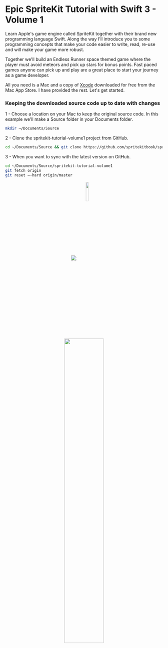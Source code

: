 # Epic SpriteKit Tutorial with Swift 3 - Volume 1

Learn Apple's game engine called SpriteKit together with their brand new programming language Swift. Along the way I'll introduce you to some programming concepts that make your code easier to write, read, re-use and will make your game more robust. 

Together we'll build an Endless Runner space themed game where the player must avoid meteors and pick up stars for bonus points. Fast paced games anyone can pick up and play are a great place to start your journey as a game developer. 

All you need is a Mac and a copy of <a href="https://itunes.apple.com/us/app/xcode/id497799835?mt=12">Xcode</a> downloaded for free from the Mac App Store. I have provided the rest. Let's get started.

### Keeping the downloaded source code up to date with changes
1 - Choose a location on your Mac to keep the original source code. In this example we'll make a Source folder in your Documents folder.
```bash
mkdir ~/Documents/Source
```

2 - Clone the spritekit-tutorial-volume1 project from GitHub.
```bash
cd ~/Documents/Source && git clone https://github.com/spritekitbook/spritekit-tutorial-volume1.git
```

3 - When you want to sync with the latest version on GitHub.
```bash
cd ~/Documents/Source/spritekit-tutorial-volume1
git fetch origin
git reset —-hard origin/master
```

<p align="center">
 <a href="https://geo.itunes.apple.com/us/book/epic-spritekit-tutorial-swift/id1080204614?mt=11" target="_blank"><img align="center" src="http://linkmaker.itunes.apple.com/images/badges/en-us/badge_ibooks-lrg.svg"/></a>
 <a href="http://www.amazon.com/gp/product/B01BB2U0PA?*Version*=1&*entries*=0" target="_blank""><img align="center" src="http://i.imgur.com/hXIeBLd.jpg?1" width="12.5%"/></a>
</p>

<p align="center">
  <a href="https://itunes.apple.com/us/book/id1080204614"><img src="http://i.imgur.com/ceaoSlG.png" width="50%"></a>
</p>
